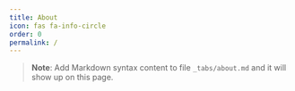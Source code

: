 ```yaml
---
title: About
icon: fas fa-info-circle
order: 0
permalink: /
---
```


> **Note**: Add Markdown syntax content to file `_tabs/about.md` and it will show up on this page.

